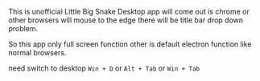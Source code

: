 This is unofficial Little Big Snake Desktop app will come out is chrome or other browsers will mouse to the edge there will be title bar drop down problem.

So this app only full screen function other is default electron function like normal browsers.

need switch to desktop ``Win + D`` or ``Alt + Tab`` or ``Win + Tab``
